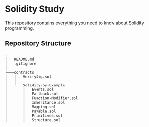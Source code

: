 # Solidity Study

This repository contains everything you need to know about Solidity programming.

## Repository Structure
```
.
│   README.md 
│   .gitignore
|
└───contracts
│   │   VerifySig.sol
│   │
│   └───Solidity-by-Example
│       │   Events.sol
│       │   Fallback.sol
│       │   Function-Modifier.sol
│       │   Inheritance.sol
│       │   Mapping.sol
│       │   Payable.sol
│       │   Primitives.sol
│       │   Structure.sol
```
